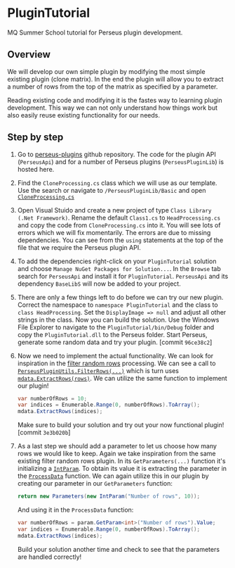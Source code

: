 ﻿# PluginTutorial

MQ Summer School tutorial for Perseus plugin development.

## Overview

We will develop our own simple plugin by modifying the most simple existing plugin (clone matrix).
In the end the plugin will allow you to extract a number of rows from the top of the matrix as specified
by a parameter.

Reading existing code and modifying it is the fastes way to learning plugin development.
This way we can not only understand how things work but also easily reuse existing functionality for our needs.

## Step by step

1. Go to [perseus-plugins](https://github.com/jurgencox/perseus-plugins) github repository. The code for the plugin API
(`PerseusApi`) and for a number of Perseus plugins (`PerseusPluginLib`) is hosted here.

2. Find the `CloneProcessing.cs` class which we will use as our template. Use the search or navigate to `/PerseusPluginLib/Basic`
and open [`CloneProcessing.cs`](https://github.com/JurgenCox/perseus-plugins/blob/master/PerseusPluginLib/Basic/CloneProcessing.cs)

3. Open Visual Stuido and create a new project of type `Class Library (.Net Framework)`. Rename the default `Class1.cs` to `HeadProcessing.cs` and copy
the code from `CloneProcessing.cs` into it. You will see lots of errors which we will fix momentarily. The errors are due to
missing dependencies. You can see from the `using` statements at the top of the file that we require the Perseus plugin API.

4. To add the dependencies right-click on your `PluginTutorial` solution and choose `Manage NuGet Packages for Solution...`. In the `Browse` tab search for `PerseusApi`
and install it for `PluginTutorial`. `PerseusApi` and its dependency `BaseLibS` will now be added to your project.

5. There are only a few things left to do before we can try our new plugin. Correct the namespace to `namespace PluginTutorial` and the class to `class HeadProcessing`.
Set the `DisplayImage => null` and adjust all other strings in the class.
Now you can build the solution. Use the Windows File Explorer to navigate to the `PluginTutorial/bin/Debug` folder and copy the `PluginTutorial.dll` to the Perseus folder.
Start Perseus, generate some random data and try your plugin. [commit `96ce38c2`]

6. Now we need to implement the actual functionality. We can look for inspiration in the [filter random rows](https://github.com/JurgenCox/perseus-plugins/blob/master/PerseusPluginLib/Filter/FilterRandomRows.cs)
processing. We can see a call to [`PerseusPluginUtils.FilterRows(...)`](https://github.com/JurgenCox/perseus-plugins/blob/master/PerseusPluginLib/Filter/FilterRandomRows.cs#L43)
which is turn uses [`mdata.ExtractRows(rows)`](https://github.com/JurgenCox/perseus-plugins/blob/master/PerseusPluginLib/Utils/PerseusPluginUtils.cs#L50).
We can utilize the same function to implement our plugin!

	```csharp
	var numberOfRows = 10;
	var indices = Enumerable.Range(0, numberOfRows).ToArray();
	mdata.ExtractRows(indices);
	```
	Make sure to build your solution and try out your now functional plugin! [commit `3e3b020b`]

7. As a last step we should add a parameter to let us choose how many rows we would like to keep. Again we take inspiration from the same existing filter random rows plugin.
In its `GetParameters(...)` function it's initializing a [`IntParam`](https://github.com/JurgenCox/perseus-plugins/blob/master/PerseusPluginLib/Filter/FilterRandomRows.cs#L34).
To obtain its value it is extracting the parameter in the [`ProcessData`](https://github.com/JurgenCox/perseus-plugins/blob/master/PerseusPluginLib/Filter/FilterRandomRows.cs#L39) function.
We can again utilize this in our plugin by creating our parameter in our `GetParameters` function:
	```csharp
	return new Parameters(new IntParam("Number of rows", 10));
	```
	And using it in the `ProcessData` function:

	```csharp
	var numberOfRows = param.GetParam<int>("Number of rows").Value;
	var indices = Enumerable.Range(0, numberOfRows).ToArray();
	mdata.ExtractRows(indices);
	```
	Build your solution another time and check to see that the parameters are handled correctly!